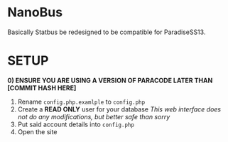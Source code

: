 # NanoBus
Basically Statbus be redesigned to be compatible for ParadiseSS13.

# SETUP
**0) ENSURE YOU ARE USING A VERSION OF PARACODE LATER THAN [COMMIT HASH HERE]**
1) Rename `config.php.examlple` to `config.php`
2) Create a **READ ONLY** user for your database
*This web interface does not do any modifications, but better safe than sorry*
3) Put said account details into `config.php`
4) Open the site
